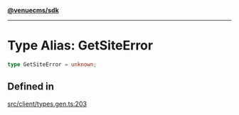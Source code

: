 [**@venuecms/sdk**](../Index.md)

***

# Type Alias: GetSiteError

```ts
type GetSiteError = unknown;
```

## Defined in

[src/client/types.gen.ts:203](https://github.com/venuecms/sdk/blob/5ae39368afca7845a7db783bc57e3aef70f1be64/src/client/types.gen.ts#L203)
